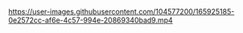 

https://user-images.githubusercontent.com/104577200/165925185-0e2572cc-af6e-4c57-994e-20869340bad9.mp4

